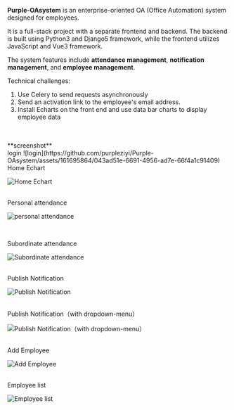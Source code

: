 **Purple-OAsystem** is an enterprise-oriented OA (Office Automation) system designed for employees. 

It is a full-stack project with a separate frontend and backend. The backend is built using Python3 and Django5 framework, while the frontend utilizes JavaScript and Vue3 framework.

The system features include **attendance management**, **notification management**, and **employee management**. 

Technical challenges:
1. Use Celery to send requests asynchronously
2. Send an activation link to the employee's email address.
3. Install Echarts on the front end and use data bar charts to display employee data
   
<br/> 
<br/> 
**screenshot**
<br/> 
login
![login](https://github.com/purpleziyi/Purple-OAsystem/assets/161695864/043ad51e-6691-4956-ad7e-66f4a1c91409)

<br/> 
Home Echart

![Home Echart](https://github.com/purpleziyi/Purple-OAsystem/assets/161695864/1a3c706e-5167-4745-a96e-56b93c9f0ad5)


<br/> 
Personal attendance 

![personal attendance](https://github.com/purpleziyi/Purple-OAsystem/assets/161695864/33adf302-2229-4e0e-9c5f-096c4df2171a)



<br/>

Subordinate attendance

![Subordinate attendance](https://github.com/purpleziyi/Purple-OAsystem/assets/161695864/83c81b5b-0519-474d-9ce4-6ebc95c57df7)


<br/> 
 Publish Notification 

 ![Publish Notification](https://github.com/purpleziyi/Purple-OAsystem/assets/161695864/36b661b0-6da1-4b0c-a3d0-545a418082dc)

<br/> 
Publish Notification（with dropdown-menu）

![Publish Notification（with dropdown-menu）](https://github.com/purpleziyi/Purple-OAsystem/assets/161695864/72fc9a7c-f62a-49bb-9faf-2d7ab961c0a6)

<br/> 
Add Employee

![Add Employee](https://github.com/purpleziyi/Purple-OAsystem/assets/161695864/d8926419-bb3f-4102-8b6b-fc478f60af37)

<br/> 
Employee list

![Employee list](https://github.com/purpleziyi/Purple-OAsystem/assets/161695864/26e06a42-c534-426d-8e07-c897ff42afcd)




 


